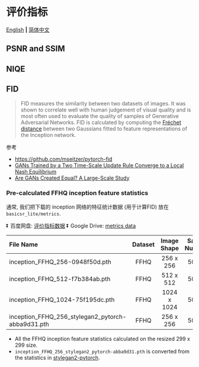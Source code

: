 # 评价指标

[English](Metrics.md) **|** [简体中文](Metrics_CN.md)

## PSNR and SSIM

## NIQE

## FID

> FID measures the similarity between two datasets of images. It was shown to correlate well with human judgement of visual quality and is most often used to evaluate the quality of samples of Generative Adversarial Networks.
> FID is calculated by computing the [Fréchet distance](https://en.wikipedia.org/wiki/Fr%C3%A9chet_distance) between two Gaussians fitted to feature representations of the Inception network.

参考

- https://github.com/mseitzer/pytorch-fid
- [GANs Trained by a Two Time-Scale Update Rule Converge to a Local Nash Equilibrium](https://arxiv.org/abs/1706.08500)
- [Are GANs Created Equal? A Large-Scale Study](https://arxiv.org/abs/1711.10337)

### Pre-calculated FFHQ inception feature statistics

通常, 我们把下载的 inception 网络的特征统计数据 (用于计算FID) 放在 `basicsr_lite/metrics`.


:arrow_double_down: 百度网盘: [评价指标数据](https://pan.baidu.com/s/10mMKXSEgrC5y7m63W5vbMQ)
:arrow_double_down: Google Drive: [metrics data](https://drive.google.com/drive/folders/13cWIQyHX3iNmZRJ5v8v3kdyrT9RBTAi9?usp=sharing) <br>

| File Name         | Dataset | Image Shape    | Sample Numbers|
| :------------- | :----------:|:----------:|:----------:|
| inception_FFHQ_256-0948f50d.pth | FFHQ | 256 x 256 | 50,000 |
| inception_FFHQ_512-f7b384ab.pth | FFHQ | 512 x 512 | 50,000 |
| inception_FFHQ_1024-75f195dc.pth | FFHQ | 1024 x 1024 | 50,000 |
| inception_FFHQ_256_stylegan2_pytorch-abba9d31.pth | FFHQ | 256 x 256 | 50,000 |

- All the FFHQ inception feature statistics calculated on the resized 299 x 299 size.
- `inception_FFHQ_256_stylegan2_pytorch-abba9d31.pth` is converted from the statistics in [stylegan2-pytorch](https://github.com/rosinality/stylegan2-pytorch).
